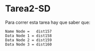 # Tarea2-SD

Para correr esta tarea hay que saber que:
```
Name Node =   dist157
Data Node 1 = dist158
Data Node 2 = dist159
Data Node 3 = dist160

``` 

